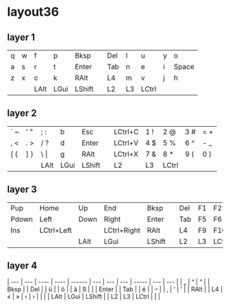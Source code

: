 # layout36

## layer 1

|     |     |      |      |        |     |     |     |       |     |       |
| --- | --- | ---- | ---- | ------ | --- | --- | --- | ----- | --- | ----- |
| q   | w   | f    | p    | Bksp   |     | Del | l   | u     | y   | o     |
| a   | s   | r    | t    | Enter  |     | Tab | n   | e     | i   | Space |
| z   | x   | c    | k    | RAlt   |     | L4  | m   | v     | j   | h     |
|     |     | LAlt | LGui | LShift |     | L2  | L3  | LCtrl |     |       |

## layer 2

|      |     |      |      |        |     |         |     |       |     |     |
| ---- | --- | ---- | ---- | ------ | --- | ------- | --- | ----- | --- | --- |
| \` ~ | ' " | ; :  | b    | Esc    |     | LCtrl+C | 1 ! | 2 @   | 3 # | = + |
| , <  | . > | / ?  | d    | Enter  |     | LCtrl+V | 4 $ | 5 %   | 6 ^ | - _ |
| [ {  | ] } | \ \| | g    | RAlt   |     | LCtrl+X | 7 & | 8 *   | 9 ( | 0 ) |
|      |     | LAlt | LGui | LShift |     | L2      | L3  | LCtrl |     |     |

## layer 3

|       |            |      |             |        |     |     |     |       |     |     |
| ----- | ---------- | ---- | ----------- | ------ | --- | --- | --- | ----- | --- | --- |
| Pup   | Home       | Up   | End         | Bksp   |     | Del | F1  | F2    | F3  | F4  |
| Pdown | Left       | Down | Right       | Enter  |     | Tab | F5  | F6    | F7  | F8  |
| Ins   | LCtrl+Left |      | LCtrl+Right | RAlt   |     | L4  | F9  | F10   | F11 | F12 |
|       |            | LAlt | LGui        | LShift |     | L2  | L3  | LCtrl |     |     |

## layer 4

| --- | --- | ---- | ---- | ------ | --- | --- | --- | ----- | --- | --- |
| „   | “   | ”    |      | Bksp   |     | Del |     | ü     |     | ö   |
| ä   | ß   |      |      | Enter  |     | Tab |     | é     |     | –   |
| ‚   | ‘   | ’    |      | RAlt   |     | L4  | «   | »     | ‹   | ›   |
|     |     | LAlt | LGui | LShift |     | L2  | L3  | LCtrl |     |     |
